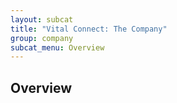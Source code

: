 ```yaml
---
layout: subcat
title: "Vital Connect: The Company"
group: company
subcat_menu: Overview
---
```

Overview
----------